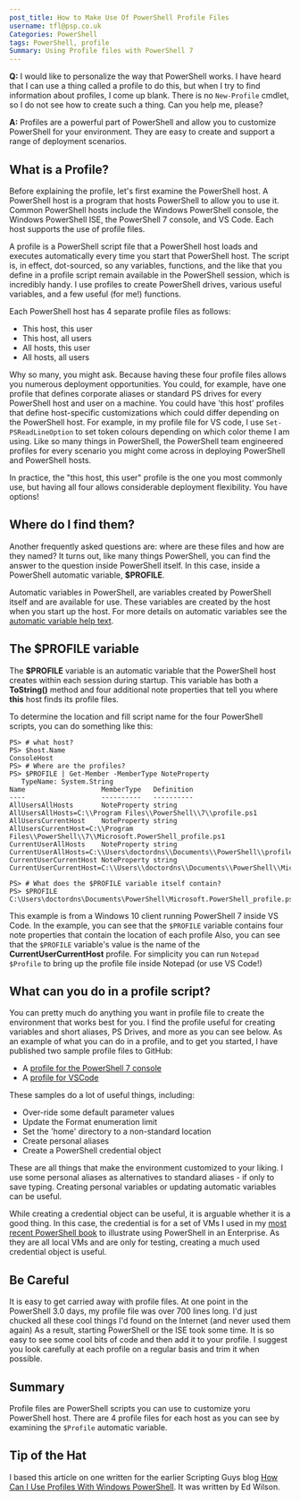 ```yaml
---
post_title: How to Make Use Of PowerShell Profile Files
username: tfl@psp.co.uk
Categories: PowerShell
tags: PowerShell, profile
Summary: Using Profile files with PowerShell 7
---
```


**Q:** I would like to personalize the way that PowerShell works. 
I have heard that I can use a thing called a profile to do this, but when I try to find information about profiles, I come up blank. There is no `New-Profile` cmdlet, so I do not see how to create such a thing. Can you help me, please?

**A:** Profiles are a powerful part of PowerShell and allow you to customize PowerShell for your environment.
They are easy to create and support a range of deployment scenarios.

## What is a Profile?

Before explaining the profile, let's first examine the PowerShell host.
A PowerShell host is a program that hosts PowerShell to allow you to use it.
Common PowerShell hosts include the Windows PowerShell console, the Windows PowerShell ISE, the PowerShell 7 console, and VS Code.
Each host supports the use of profile files.

A profile is a PowerShell script file that a PowerShell host loads and executes automatically every time you start that PowerShell host.
The script is, in effect, dot-sourced, so any variables, functions, and the like that you define in a profile script remain available in the PowerShell session, which is incredibly handy.
I use profiles to create PowerShell drives, various useful variables, and a few useful (for me!) functions.

Each PowerShell host has 4 separate profile files as follows:

* This host, this user
* This host, all users
* All hosts, this user
* All hosts, all users

Why so many, you might ask.
Because having these four profile files allows you numerous deployment opportunities.
You could, for example, have one profile that defines corporate aliases or standard PS drives for every PowerShell host and user on a machine.
You could have 'this host' profiles that define host-specific customizations which could differ depending on the PowerShell host.
For example, in my profile file for VS code, I use ``Set-PSReadLineOption`` to set token colours depending on which color theme I am using.
Like so many things in PowerShell, the PowerShell team engineered profiles for every scenario you might come across in deploying PowerShell and PowerShell hosts.

In practice, the "this host, this user" profile is the one you most commonly use, but having all four allows considerable deployment flexibility.
You have options!

## Where do I find them?

Another frequently asked questions are: where are these files and how are they named?
It turns out, like many things PowerShell, you can find the answer to the question inside PowerShell itself.
In this case, inside a PowerShell automatic variable, **$PROFILE**.

Automatic variables in PowerShell, are variables created by PowerShell itself and are available for use.
These variables are created by the host when you start up the host.
For more details on automatic variables see the [automatic variable help text](https://docs.microsoft.com/powershell/module/microsoft.powershell.core/about/about_automatic_variables).

## The **$PROFILE** variable

The **$PROFILE** variable is an automatic variable that the PowerShell host creates within each session during startup.
This variable has both a **ToString()** method and four additional note properties that tell you where __this__ host finds its profile files.

To determine the location and fill script name for the four PowerShell scripts, you can do something like this:

```powershell-console
PS> # what host?   
PS> $host.Name
ConsoleHost
PS> # Where are the profiles?
PS> $PROFILE | Get-Member -MemberType NoteProperty 
   TypeName: System.String
Name                   MemberType   Definition
----                   ----------   ----------
AllUsersAllHosts       NoteProperty string AllUsersAllHosts=C:\\Program Files\\PowerShell\\7\\profile.ps1
AllUsersCurrentHost    NoteProperty string AllUsersCurrentHost=C:\\Program Files\\PowerShell\\7\\Microsoft.PowerShell_profile.ps1
CurrentUserAllHosts    NoteProperty string CurrentUserAllHosts=C:\\Users\doctordns\\Documents\\PowerShell\\profile.ps1
CurrentUserCurrentHost NoteProperty string CurrentUserCurrentHost=C:\\Users\\doctordns\\Documents\\PowerShell\\Microsoft.PowerShell_profile.ps1

PS> # What does the $PROFILE variable itself contain?
PS> $PROFILE
C:\Users\doctordns\Documents\PowerShell\Microsoft.PowerShell_profile.ps1
```

This example is from a Windows 10 client running PowerShell 7 inside VS Code.
In the example, you can see that the `$PROFILE` variable contains four note properties that contain the location of each profile
Also, you can see that the `$PROFILE` variable's value is the name of the **CurrentUserCurrentHost** profile.
For simplicity you can run `Notepad $Profile` to bring up the profile file inside Notepad (or use VS Code!)

## What can you do in a profile script?

You can pretty much do anything you want in profile file to create the environment that works best for you.
I find the profile useful for creating variables and short aliases, PS Drives, and more as you can see below.
As an example of what you can do in a profile, and to get you started, I have published two sample profile files to GitHub:

* A [profile for the PowerShell 7 console](https://github.com/doctordns/PACKT-PS7/blob/master/scripts/goodies/Microsoft.PowerShell_Profile.ps1)
* A [profile for VSCode](https://github.com/doctordns/PACKT-PS7/blob/master/scripts/goodies/Microsoft.VSCode_profile.ps1)

These samples do a lot of useful things, including:

* Over-ride some default parameter values
* Update the Format enumeration limit
* Set the 'home' directory to a non-standard location
* Create personal aliases
* Create a PowerShell credential object

These are all things that make the environment customized to your liking.
I use some personal aliases as alternatives to standard aliases - if only to save typing.
Creating personal variables or updating automatic variables can be useful.

While creating a credential object can be useful, it is arguable whether it is a good thing.
In this case, the credential is for a set of VMs I used in my [most recent PowerShell book](https://smile.amazon.co.uk/Windows-Server-Automation-PowerShell-Cookbook-ebook/dp/B0977JDL7K/ref=sr_1_1?dchild=1&keywords=Windows+Server+Automation+with+PowerShell+Cookbook+-+Fourth+Edition&qid=1624277697&s=books&sr=1-1) to illustrate using PowerShell in an Enterprise.
As they are all local VMs and are only for testing, creating a much used credential object is useful. 

## Be Careful

It is easy to get carried away with profile files.
At one point in the PowerShell 3.0 days, my profile file was over 700 lines long.
I'd just chucked all these cool things I'd found on the Internet (and never used them again)
As a result, starting PowerShell or the ISE took some time.
It is so easy to see some cool bits of code and then add it to your profile.
I suggest you look carefully at each profile on a regular basis and trim it when possible.

## Summary

Profile files are PowerShell scripts you can use to customize yoru PowerShell host.
There are 4 profile files for each host as you can see by examining the `$Profile` automatic variable.

## Tip of the Hat

I based this article on one written for the earlier Scripting Guys blog [How Can I Use Profiles With Windows PowerShell](https://devblogs.microsoft.com/scripting/hey-scripting-guy-how-can-i-use-profiles-with-windows-powershell/).
It was written by Ed Wilson.
